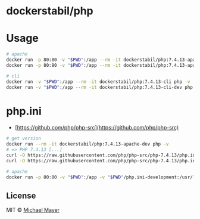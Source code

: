 # dockerstabil/php


# Usage

```bash
# apache
docker run -p 80:80 -v "$PWD":/app --rm -it dockerstabil/php:7.4.13-apache
docker run -p 80:80 -v "$PWD":/app --rm -it dockerstabil/php:7.4.13-apache-dev

# cli
docker run -v "$PWD":/app --rm -it dockerstabil/php:7.4.13-cli php -v
docker run -v "$PWD":/app --rm -it dockerstabil/php:7.4.13-cli-dev php -v
```


# php.ini

* [https://github.com/php/php-src](https://github.com/php/php-src)

```bash
# get version
docker run --rm -it dockerstabil/php:7.4.13-apache-dev php -v
# => PHP 7.4.13 [...]
curl -O https://raw.githubusercontent.com/php/php-src/php-7.4.13/php.ini-development
curl -O https://raw.githubusercontent.com/php/php-src/php-7.4.13/php.ini-production

# apache
docker run -p 80:80 -v "$PWD":/app -v "$PWD"/php.ini-development:/usr/local/etc/php/conf.d/php.ini --rm -it dockerstabil/php:7.4.13-apache-dev
```


## License

MIT © [Michael Mayer](http://schnittstabil.de)
